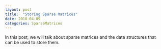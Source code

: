 ```yaml
---
layout: post
title:  "Storing Sparse Matrices"
date: 2018-04-09
categories: SparseMatrices
---
```

In this post, we will talk about sparse matrices and the data structures that can be used to store them.
